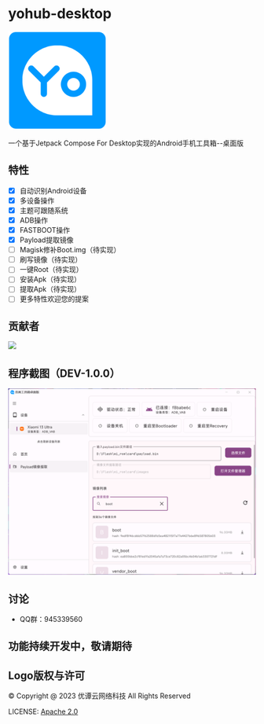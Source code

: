 # yohub-desktop
[<img src="resources/ic_launcher_logo.png" width="200"/>](https://yohub.cn)
 
一个基于Jetpack Compose For Desktop实现的Android手机工具箱--桌面版

## 特性
- [x] 自动识别Android设备
- [x] 多设备操作
- [x] 主题可跟随系统
- [x] ADB操作
- [x] FASTBOOT操作
- [x] Payload提取镜像
- [ ] Magisk修补Boot.img（待实现）
- [ ] 刷写镜像（待实现）
- [ ] 一键Root（待实现）
- [ ] 安装Apk（待实现）
- [ ] 提取Apk（待实现）
- [ ] 更多特性欢迎您的提案

## 贡献者
<a href="https://github.com/lumyuan/yohub-desktop/graphs/contributors">
  <img src="https://contrib.rocks/image?repo=lumyuan/yohub-desktop"/>
</a>

## 程序截图（DEV-1.0.0）
![](resources/md/app_screenshot_1.png)

## 讨论
* QQ群：945339560

## 功能持续开发中，敬请期待

## Logo版权与许可
© Copyright @ 2023 优谭云网络科技 All Rights Reserved

LICENSE: [Apache 2.0](LICENSE)